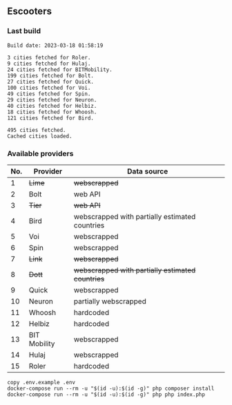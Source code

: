 ## Escooters

### Last build
```
Build date: 2023-03-18 01:58:19

3 cities fetched for Roler.
9 cities fetched for Hulaj.
24 cities fetched for BITMobility.
199 cities fetched for Bolt.
27 cities fetched for Quick.
100 cities fetched for Voi.
49 cities fetched for Spin.
29 cities fetched for Neuron.
40 cities fetched for Helbiz.
18 cities fetched for Whoosh.
121 cities fetched for Bird.

495 cities fetched.
Cached cities loaded.
```

### Available providers

| No. | Provider     | Data source                                        |
|---|--------------|----------------------------------------------------|
| 1 | ~~Lime~~     | ~~webscrapped~~                                    |
| 2 | Bolt         | web API                                            |
| 3 | ~~Tier~~     | ~~web API~~                                        |
| 4 | Bird         | webscrapped with partially estimated countries     |
| 5 | Voi          | webscrapped                                        |
| 6 | Spin         | webscrapped                                        |
| 7 | ~~Link~~     | ~~webscrapped~~                                    |
| 8 | ~~Dott~~     | ~~webscrapped with partially estimated countries~~ |
| 9 | Quick        | webscrapped                                        |
| 10 | Neuron       | partially webscrapped                              |
| 11 | Whoosh       | hardcoded                                          |
| 12 | Helbiz       | hardcoded                                          |
| 13 | BIT Mobility | webscrapped                                        |
| 14 | Hulaj        | webscrapped                                        |
| 15 | Roler        | hardcoded                                          |

```
copy .env.example .env
docker-compose run --rm -u "$(id -u):$(id -g)" php composer install
docker-compose run --rm -u "$(id -u):$(id -g)" php php index.php
```
